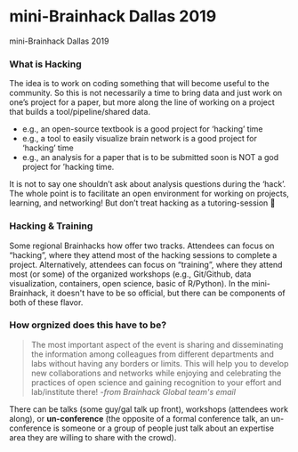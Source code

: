 # mini-Brainhack Dallas 2019
mini-Brainhack Dallas 2019

### What is Hacking
The idea is to work on coding something that will become useful to the community. So this is not necessarily a time to bring data and just work on one’s project for a paper, but more along the line of working on a project that builds a tool/pipeline/shared data.

* e.g., an open-source textbook is a good project for ‘hacking’ time
* e.g., a tool to easily visualize brain network is a good project for ‘hacking’ time
* e.g., an analysis for a paper that is to be submitted soon is NOT a god project for ’hacking time.

It is not to say one shouldn’t ask about analysis questions during the ‘hack’. The whole point is to facilitate an open environment for working on projects, learning, and networking! But don’t treat hacking as a tutoring-session :slightly_smiling_face:

### Hacking & Training
Some regional Brainhacks how offer two tracks. Attendees can focus on “hacking”, where they attend most of the hacking sessions to complete a project. Alternatively, attendees can focus on “training”, where they attend most (or some) of the organized workshops (e.g., Git/Github, data visualization, containers, open science, basic of R/Python). In the mini-Brainhack, it doesn't have to be so official, but there can be components of both of these flavor. 

### How orgnized does this have to be? 
>The most important aspect of the event is sharing and disseminating the information among colleagues from different departments and labs without having any borders or limits. This will help you to develop new collaborations and networks while enjoying and celebrating the practices of open science and gaining recognition to your effort and lab/institute there! *-from Brainhack Global team's email*

There can be talks (some guy/gal talk up  front), workshops (attendees work along), or **un-conference** (the opposite of a formal conference talk, an un-conference is someone or a group of people just talk about an expertise area they are willing to share with the crowd).

